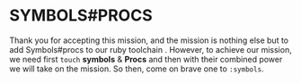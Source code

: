# SYMBOLS#PROCS

Thank you for accepting this mission, and the mission is nothing else but to add Symbols#procs to our ruby toolchain . However, to achieve our mission, we need first `touch` **symbols** & **Procs** and then with their combined power we will take on the mission. So then, come on brave one to `:symbols`.
